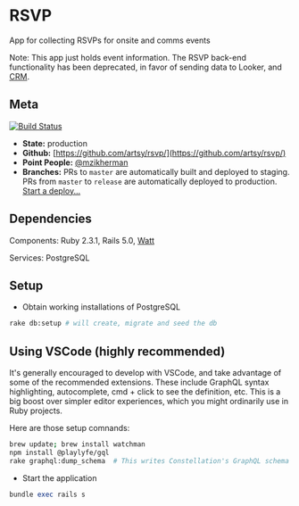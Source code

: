 RSVP
===

App for collecting RSVPs for onsite and comms events

Note: This app just holds event information. The RSVP back-end functionality has been deprecated, in favor of sending data to Looker, and [CRM](https://github.com/artsy/constellation).

Meta
---
[![Build Status](https://circleci.com/gh/artsy/rsvp.svg?style=svg)](https://circleci.com/gh/artsy/rsvp)
* __State:__ production
* __Github:__ [https://github.com/artsy/rsvp/](https://github.com/artsy/rsvp/)
* __Point People:__ [@mzikherman](https://github.com/mzikherman)
* __Branches:__ PRs to `master` are automatically built and deployed to staging. PRs from `master` to `release` are automatically deployed to production. [Start a deploy...](https://github.com/artsy/rsvp/compare/release...master?expand=1)

Dependencies
---

Components: Ruby 2.3.1, Rails 5.0, [Watt](https://github.com/artsy/watt)

Services: PostgreSQL

Setup
---

* Obtain working installations of PostgreSQL

```sh
rake db:setup # will create, migrate and seed the db
```

Using VSCode (highly recommended)
----
It's generally encouraged to develop with VSCode, and take advantage of some of the recommended extensions. These include GraphQL syntax highlighting, autocomplete, cmd + click to see the definition, etc. This is a big boost over simpler editor experiences, which you might ordinarily use in Ruby projects.

Here are those setup comnands:

```sh
brew update; brew install watchman
npm install @playlyfe/gql
rake graphql:dump_schema  # This writes Constellation's GraphQL schema (fetched from Staging) to disk, powering the VSCode extensions.
```

* Start the application

```ruby
bundle exec rails s
```
